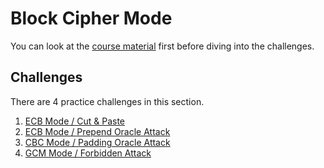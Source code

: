 # Block Cipher Mode

You can look at the [course material](/Block-Cipher-Mode/Block-Cipher-Mode.pdf) first before diving into the challenges.

## Challenges

There are 4 practice challenges in this section.

1. [ECB Mode / Cut & Paste](/Block-Cipher-Mode/Cut-Paste)
2. [ECB Mode / Prepend Oracle Attack](/Block-Cipher-Mode/Prepend-Oracle)
3. [CBC Mode / Padding Oracle Attack](/Block-Cipher-Mode/Padding-Oracle)
4. [GCM Mode / Forbidden Attack](/Block-Cipher-Mode/Forbidden)
